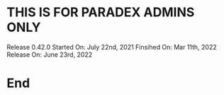 # THIS IS FOR PARADEX ADMINS ONLY
Release 0.42.0
Started On: July 22nd, 2021
Finsihed On: Mar 11th, 2022
Release On: June 23rd, 2022
# End
